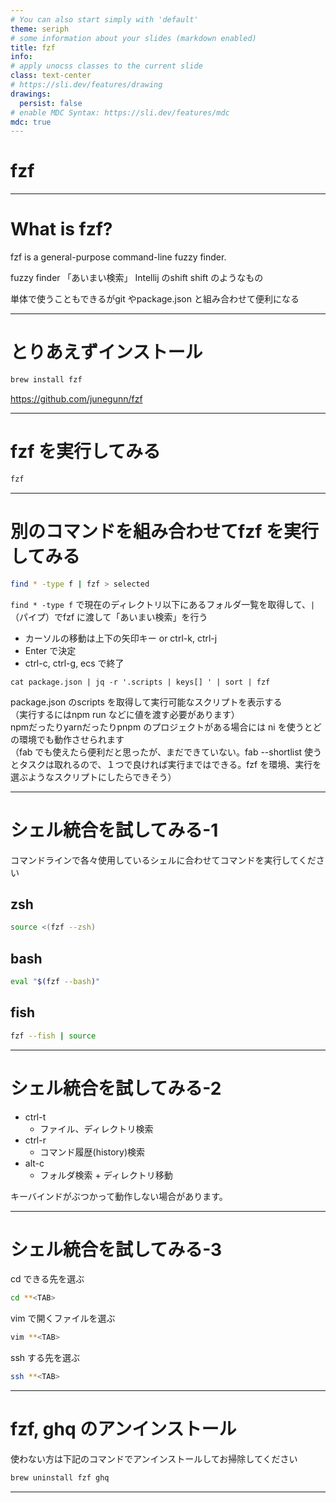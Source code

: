 ```yaml
---
# You can also start simply with 'default'
theme: seriph
# some information about your slides (markdown enabled)
title: fzf
info:
# apply unocss classes to the current slide
class: text-center
# https://sli.dev/features/drawing
drawings:
  persist: false
# enable MDC Syntax: https://sli.dev/features/mdc
mdc: true
---
```


# fzf

---

# What is fzf?

fzf is a general-purpose command-line fuzzy finder.

fuzzy finder 「あいまい検索」
Intellij のshift shift のようなもの

単体で使うこともできるがgit やpackage.json と組み合わせて便利になる

---

# とりあえずインストール

```bash
brew install fzf
```

https://github.com/junegunn/fzf

---

# fzf を実行してみる

```bash
fzf
```

---

# 別のコマンドを組み合わせてfzf を実行してみる

```bash
find * -type f | fzf > selected
```

`find * -type f` で現在のディレクトリ以下にあるフォルダ一覧を取得して、`|`（パイプ）でfzf に渡して「あいまい検索」を行う

- カーソルの移動は上下の矢印キー or ctrl-k, ctrl-j
- Enter で決定
- ctrl-c, ctrl-g, ecs で終了

```
cat package.json | jq -r '.scripts | keys[] ' | sort | fzf
```

package.json のscripts を取得して実行可能なスクリプトを表示する  
（実行するにはnpm run などに値を渡す必要があります）  
npmだったりyarnだったりpnpm のプロジェクトがある場合には ni を使うとどの環境でも動作させられます  
（fab でも使えたら便利だと思ったが、まだできていない。fab --shortlist 使うとタスクは取れるので、１つで良ければ実行まではできる。fzf を環境、実行を選ぶようなスクリプトにしたらできそう）

---

# シェル統合を試してみる-1

コマンドラインで各々使用しているシェルに合わせてコマンドを実行してください

## zsh

```bash
source <(fzf --zsh)
```

## bash

```bash
eval "$(fzf --bash)"
```

## fish

```bash
fzf --fish | source
```

---

# シェル統合を試してみる-2

- ctrl-t
  -  ファイル、ディレクトリ検索
- ctrl-r
  - コマンド履歴(history)検索
- alt-c
  - フォルダ検索 + ディレクトリ移動

キーバインドがぶつかって動作しない場合があります。

---

# シェル統合を試してみる-3

cd できる先を選ぶ

```bash
cd **<TAB>
```

vim で開くファイルを選ぶ

```bash
vim **<TAB>
```

ssh する先を選ぶ

```bash
ssh **<TAB>
```

---

# fzf, ghq のアンインストール

使わない方は下記のコマンドでアンインストールしてお掃除してください

```bash
brew uninstall fzf ghq
```

---